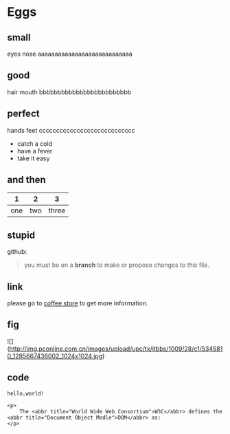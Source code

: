 # Eggs
## small
eyes nose aaaaaaaaaaaaaaaaaaaaaaaaaaaa
## good
hair mouth bbbbbbbbbbbbbbbbbbbbbbbbb
## perfect
hands feet cccccccccccccccccccccccccccc
- catch a cold
- have a fever
- take it easy
## and then
| 1        | 2         | 3           |
| -------- | --------- | ----------- |
| one      | two       | three       |
## stupid
github:
> you must be on a **branch** to make or propose changes to *this* file.
## link
please go to [coffee store](http://www.baidu.com) to get more information.
## fig
![]
(http://img.pconline.com.cn/images/upload/upc/tx/itbbs/1009/28/c1/5345810_1285667436002_1024x1024.jpg)
## code
`hello,world!`
```
<p>
	The <abbr title="World Wide Web Consortium">W3C</abbr> defines the <abbr title="Document Object Modle">DOM</abbr> as:
</p>
```

